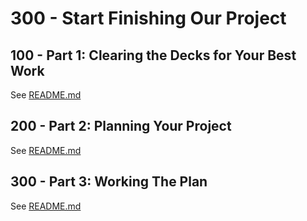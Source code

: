 # 300 - Start Finishing Our Project

## 100 - Part 1: Clearing the Decks for Your Best Work

See [README.md](./100/README.md)

## 200 - Part 2: Planning Your Project

See [README.md](./200/README.md)

## 300 - Part 3: Working The Plan

See [README.md](./300/README.md)